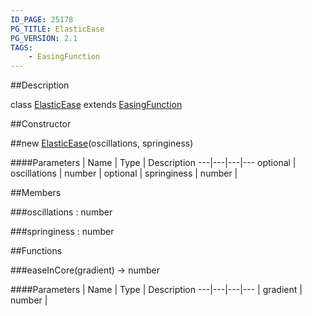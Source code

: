 ```yaml
---
ID_PAGE: 25178
PG_TITLE: ElasticEase
PG_VERSION: 2.1
TAGS:
    - EasingFunction
---
```

##Description

class [ElasticEase](/classes/2.2-alpha/ElasticEase) extends [EasingFunction](/classes/2.2-alpha/EasingFunction)



##Constructor

##new [ElasticEase](/classes/2.2-alpha/ElasticEase)(oscillations, springiness)



####Parameters
 | Name | Type | Description
---|---|---|---
optional | oscillations | number | 
optional | springiness | number | 

##Members

###oscillations : number



###springiness : number



##Functions

###easeInCore(gradient) &rarr; number



####Parameters
 | Name | Type | Description
---|---|---|---
 | gradient | number | 

